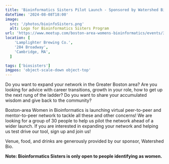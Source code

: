 ```yaml
---
title: 'Bioinformatics Sisters Pilot Launch - Sponsored by Watershed Bio'
dateTime: '2024-08-08T18:00'
image:
  src: '/photos/bioinfoSisters.png'
  alt: Logo for Bioinformatics Sisters Program
url: 'https://www.meetup.com/boston-area-womens-bioinformatics/events/302318852/?eventOrigin=group_events_list'
location: [
    'Lamplighter Brewing Co.',
    '284 Broadway',
    'Cambridge, MA',
  ]

tags: ['biosisters']
imgpos: 'object-scale-down object-top'
---
```


Do you want to expand your network in the Greater Boston area? Are you looking for advice with career transitions, growth in your role, how to get up the next rung of the ladder? Do you want to share your accumulated wisdom and give back to the community?

Boston-area Women in Bioinformatics is launching virtual peer-to-peer and mentor-to-peer network to tackle all these and other concerns! We are looking for a group of 30 people to help us pilot the network ahead of a wider launch. If you are interested in expanding your network and helping us test drive our tool, sign up and join us!

Venue, food, and drinks are generously provided by our sponsor, Watershed Bio.

**Note: Bioinformatics Sisters is only open to people identifying as women.**
